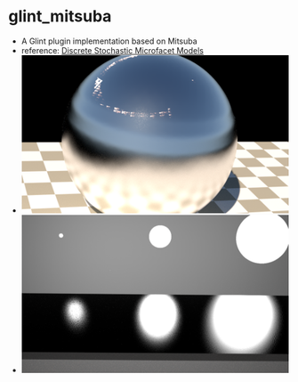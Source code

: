 # glint_mitsuba
* A Glint plugin implementation based on Mitsuba
* reference: [Discrete Stochastic Microfacet Models](http://www.cs.cornell.edu/projects/stochastic-sg14/)
* ![](https://github.com/lxs137/glint_mitsuba/blob/master/source/scene.png)
* ![](https://github.com/lxs137/glint_mitsuba/blob/master/source/scene1.png)
